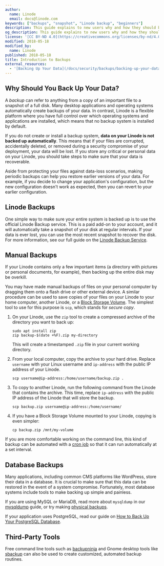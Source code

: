 ```yaml
---
author:
  name: Linode
  email: docs@linode.com
keywords: ["backups", "snapshot", "Linode backup", "beginners"]
description: This guide explains to new users why and how they should back up data on their Linodes.
og_description: This guide explains to new users why and how they should back up data on their Linodes.
license: '[CC BY-ND 4.0](https://creativecommons.org/licenses/by-nd/4.0)'
modified: 2018-05-18
modified_by:
  name: Linode
published: 2018-05-18
title: Introduction to Backups
external_resources:
  - '[Backing Up Your Data](/docs/security/backups/backing-up-your-data/)'
---
```


## Why Should You Back Up Your Data?

A *backup* can refer to anything from a copy of an important file to a snapshot of a full disk. Many desktop applications and operating systems automatically create backups of your data. In contrast, Linode is a flexible platform where you have full control over which operating systems and applications are installed, which means that no backup system is installed by default.

If you do not create or install a backup system, **data on your Linode is not backed up automatically**. This means that if your files are corrupted, accidentally deleted, or removed during a security compromise of your deployment, your data will be lost. If you store any critical or personal data on your Linode, you should take steps to make sure that your data is recoverable.

Aside from protecting your files against data-loss scenarios, making periodic backups can help you restore earlier versions of your data. For example, if you decide to change your application's configuration, but the new configuration doesn't work as expected, then you can revert to your earlier configuration.

## Linode Backups

One simple way to make sure your entire system is backed up is to use the official Linode Backup service. This is a paid add-on to your account, and it will automatically take a snapshot of your disk at regular intervals. If your data is ever lost, you can use the most recent snapshot to recover the disk. For more information, see our full guide on the [Linode Backup Service](/docs/platform/linode-backup-service/).

## Manual Backups

If your Linode contains only a few important items (a directory with pictures or personal documents, for example), then backing up the entire disk may be overkill.

You may have made manual backups of files on your personal computer by dragging them onto a flash drive or other external device. A similar procedure can be used to save copies of your files on your Linode to your home computer, another Linode, or a [Block Storage Volume](/docs/platform/block-storage/how-to-use-block-storage-with-your-linode/). The simplest tool to use for this purpose is `scp`, which stands for *secure copy*.

1.  On your Linode, use the `zip` tool to create a compressed archive of the directory you want to back up:

        sudo apt install zip
        zip backup-$(date +%F).zip my-directory

    This will create a timestamped `.zip` file in your current working directory.

2.  From your local computer, copy the archive to your hard drive. Replace `username` with your Linux username and `ip-address` with the public IP address of your Linode.

        scp username@ip-address:/home/username/backup.zip .

3.  To copy to another Linode, run the following command from the Linode that contains the archive. This time, replace `ip-address` with the public IP address of the Linode that will store the backup.

        scp backup.zip username@ip-address:/home/username/

4.  If you have a Block Storage Volume mounted to your Linode, copying is even simpler:

        cp backup.zip /mnt/my-volume

If you are more comfortable working on the command line, this kind of backup can be automated with a [cron job](/docs/tools-reference/tools/schedule-tasks-with-cron/) so that it can run automatically at a set interval.

## Database Backups

Many applications, including common CMS platforms like WordPress, store their data in a database. It is crucial to make sure that this data can be restored in the event of a system compromise. Fortunately, most database systems include tools to make backing up simple and painless.

If you are using MySQL or MariaDB, read more about  `mysqldump` in our [mysqldump](/docs/databases/mysql/use-mysqldump-to-back-up-mysql-or-mariadb/) guide, or try making [physical backups](/docs/databases/mysql/create-physical-backups-of-your-mariadb-or-mysql-databases/).

If your application uses PostgreSQL, read our guide on [How to Back Up Your PostgreSQL Database](/docs/databases/postgresql/how-to-back-up-your-postgresql-database/).

## Third-Party Tools

Free command line tools such as [backupninja](https://0xacab.org/riseuplabs/backupninja) and Gnome desktop tools like [sbackup](https://sourceforge.net/projects/sbackup/) can also be used to create customized, automated backup routines.
